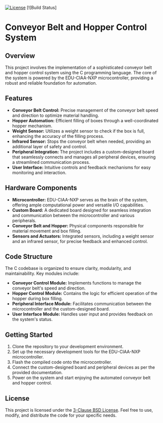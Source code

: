 [![License](https://img.shields.io/badge/License-BSD%203--Clause-blue.svg)](https://opensource.org/licenses/BSD-3-Clause) [![Build Status]


# Conveyor Belt and Hopper Control System

## Overview

This project involves the implementation of a sophisticated conveyor belt and hopper control system using the C programming language. The core of the system is powered by the EDU-CIAA-NXP microcontroller, providing a robust and reliable foundation for automation.

## Features

- **Conveyor Belt Control:** Precise management of the conveyor belt speed and direction to optimize material handling.
- **Hopper Automation:** Efficient filling of boxes through a well-coordinated hopper mechanism.
- **Weight Sensor:** Utilizes a weight sensor to check if the box is full, enhancing the accuracy of the filling process.
- **Infrared Sensor:** Stops the conveyor belt when needed, providing an additional layer of safety and control.
- **Peripheral Integration:** The project includes a custom-designed board that seamlessly connects and manages all peripheral devices, ensuring a streamlined communication process.
- **User Interface:** Intuitive controls and feedback mechanisms for easy monitoring and interaction.

## Hardware Components

- **Microcontroller:** EDU-CIAA-NXP serves as the brain of the system, offering ample computational power and versatile I/O capabilities.
- **Custom Board:** A dedicated board designed for seamless integration and communication between the microcontroller and various peripherals.
- **Conveyor Belt and Hopper:** Physical components responsible for material movement and box filling.
- **Sensors and Actuators:** Integrated sensors, including a weight sensor and an infrared sensor, for precise feedback and enhanced control.

## Code Structure

The C codebase is organized to ensure clarity, modularity, and maintainability. Key modules include:

- **Conveyor Control Module:** Implements functions to manage the conveyor belt's speed and direction.
- **Hopper Control Module:** Contains the logic for efficient operation of the hopper during box filling.
- **Peripheral Interface Module:** Facilitates communication between the microcontroller and the custom-designed board.
- **User Interface Module:** Handles user input and provides feedback on the system's status.

## Getting Started

1. Clone the repository to your development environment.
2. Set up the necessary development tools for the EDU-CIAA-NXP microcontroller.
3. Flash the compiled code onto the microcontroller.
4. Connect the custom-designed board and peripheral devices as per the provided documentation.
5. Power on the system and start enjoying the automated conveyor belt and hopper control.


## License

This project is licensed under the [3-Clause BSD License](https://opensource.org/licenses/BSD-3-Clause). Feel free to use, modify, and distribute the code for your specific needs.
